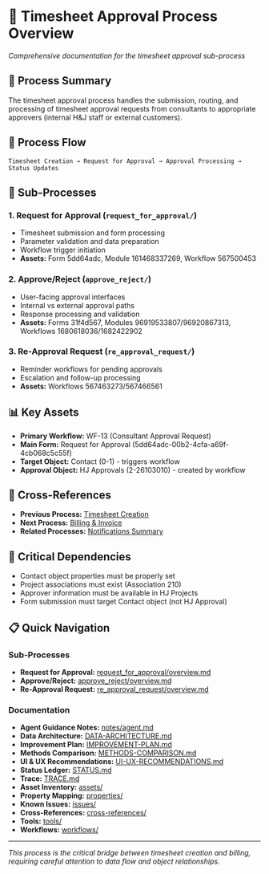 # 🎯 Timesheet Approval Process Overview

*Comprehensive documentation for the timesheet approval sub-process*

## 🎯 **Process Summary**

The timesheet approval process handles the submission, routing, and processing of timesheet approval requests from consultants to appropriate approvers (internal H&J staff or external customers).

## 🔄 **Process Flow**

```
Timesheet Creation → Request for Approval → Approval Processing → Status Updates
```

## 📂 **Sub-Processes**

### 1. **Request for Approval** (`request_for_approval/`)
- Timesheet submission and form processing
- Parameter validation and data preparation
- Workflow trigger initiation
- **Assets:** Form 5dd64adc, Module 161468337269, Workflow 567500453

### 2. **Approve/Reject** (`approve_reject/`)
- User-facing approval interfaces
- Internal vs external approval paths
- Response processing and validation
- **Assets:** Forms 31f4d567, Modules 96919533807/96920867313, Workflows 1680618036/1682422902

### 3. **Re-Approval Request** (`re_approval_request/`)
- Reminder workflows for pending approvals
- Escalation and follow-up processing
- **Assets:** Workflows 567463273/567466561

## 📊 **Key Assets**

- **Primary Workflow:** WF-13 (Consultant Approval Request)
- **Main Form:** Request for Approval (5dd64adc-00b2-4cfa-a69f-4cb068c5c55f)
- **Target Object:** Contact (0-1) - triggers workflow
- **Approval Object:** HJ Approvals (2-26103010) - created by workflow

## 🔗 **Cross-References**

- **Previous Process:** [Timesheet Creation](../02-timesheet-creation/docs/overview.md)
- **Next Process:** [Billing & Invoice](../04-billing/docs/overview.md)
- **Related Processes:** [Notifications Summary](../../../shared/notifications/TODO.md)

## 🚨 **Critical Dependencies**

- Contact object properties must be properly set
- Project associations must exist (Association 210)
- Approver information must be available in HJ Projects
- Form submission must target Contact object (not HJ Approval)

## 📋 **Quick Navigation**

### **Sub-Processes**
- **Request for Approval:** [request_for_approval/overview.md](request_for_approval/overview.md)
- **Approve/Reject:** [approve_reject/overview.md](approve_reject/overview.md)
- **Re-Approval Request:** [re_approval_request/overview.md](re_approval_request/overview.md)

### **Documentation**
- **Agent Guidance Notes:** [notes/agent.md](notes/agent.md)
- **Data Architecture:** [DATA-ARCHITECTURE.md](DATA-ARCHITECTURE.md)
- **Improvement Plan:** [IMPROVEMENT-PLAN.md](IMPROVEMENT-PLAN.md)
- **Methods Comparison:** [METHODS-COMPARISON.md](METHODS-COMPARISON.md)
- **UI & UX Recommendations:** [UI-UX-RECOMMENDATIONS.md](UI-UX-RECOMMENDATIONS.md)
- **Status Ledger:** [STATUS.md](STATUS.md)
- **Trace:** [TRACE.md](TRACE.md)
- **Asset Inventory:** [assets/](assets/)
- **Property Mapping:** [properties/](properties/)
- **Known Issues:** [issues/](issues/)
- **Cross-References:** [cross-references/](cross-references/)
- **Tools:** [tools/](tools/)
- **Workflows:** [workflows/](workflows/)

---

*This process is the critical bridge between timesheet creation and billing, requiring careful attention to data flow and object relationships.*
